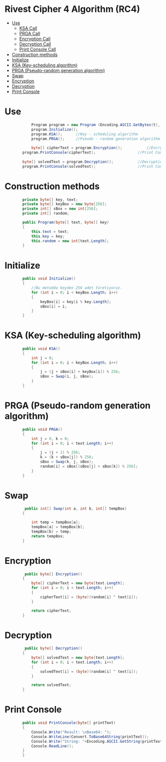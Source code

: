 Rivest Cipher 4 Algorithm (RC4)
=================

<!--ts-->
   * [Use](#use)
      * [KSA Call](#use)
      * [PRGA Call](#use)
      * [Encryption Call](#use)
      * [Decryption Call](#use)
      * [Print Console Call](#use)
   * [Construction methods](#convert-string-to-byte)
   * [Initialize](#convert-string-to-byte)
   * [KSA (Key-scheduling algorithm)](#encryption-method)
   * [PRGA (Pseudo-random generation algorithm)](#decryption-method)
   * [Swap](#swap-method)
   * [Encryption](#print-console-method)
   * [Decryption](#print-console-method)
   * [Print Console](#print-console-method)
<!--te-->


Use
============
```csharp
            Program program = new Program (Encoding.ASCII.GetBytes(t), Encoding.ASCII.GetBytes(k));
            program.Initialize();
            program.KSA();      //Key - scheduling algorithm
            program.PRGA();     //Pseudo - random generation algorithm
			
            byte[] cipherText = program.Encryption();           //Encryption Call
	    program.PrintConsole(cipherText);                   //Print Console
	    
	    byte[] solvedText = program.Decryption();           //Decryption Call
	    program.PrintConsole(solvedText);                   //Print Console
```
Construction methods
============
```csharp
        private byte[] key, text;
        private byte[] keyBox = new byte[256];
        private int[] sBox = new int[256];
        private int[] random;

        public Program(byte[] text, byte[] key)
        {
            this.text = text;
            this.key = key;
            this.random = new int[text.Length];
        }
```
Initialize
============
```csharp
        public void Initialize()
        {
            //Bu metodda keyden 256 adet türetiyoruz.
            for (int i = 0; i < keyBox.Length; i++)
            {
                keyBox[i] = key[i % key.Length];
                sBox[i] = i;
            }
        }
```
KSA (Key-scheduling algorithm)
============
```csharp
        public void KSA()
        {
            int j = 0;
            for (int i = 0; i < keyBox.Length; i++)
            {
                j = (j + sBox[i] + keyBox[i]) % 256;
                sBox = Swap(i, j, sBox);
            }
        }
```
PRGA (Pseudo-random generation algorithm)
============
```csharp
        public void PRGA() 
        {
            int j = 0, k = 0;
            for (int i = 0; i < text.Length; i++)
            {
                j = (j + 1) % 256;
                k = (k + sBox[j]) % 256;
                sBox = Swap(k, j, sBox);
                random[i] = sBox[(sBox[j] + sBox[k]) % 256];
            }
        }
```
Swap 
============
```csharp
         public int[] Swap(int a, int b, int[] tempBox)
        {

            int temp = tempBox[a];
            tempBox[a] = tempBox[b];
            tempBox[b] = temp;
            return tempBox;
        }
```
Encryption
============
```csharp
         public byte[] Encryption()
        {
            byte[] cipherText = new byte[text.Length];
            for (int i = 0; i < text.Length; i++)
            {
                cipherText[i] = (byte)(random[i] ^ text[i]);
            }

            return cipherText;
        }
```
Decryption
============
```csharp
         public byte[] Decryption()
        {
            byte[] solvedText = new byte[text.Length];
            for (int i = 0; i < text.Length; i++)
            {
                solvedText[i] = (byte)(random[i] ^ text[i]);
            }

            return solvedText;
        }
```
Print Console
============
```csharp
        public void PrintConsole(byte[] printText)
        {
            Console.Write("Result: \nBase64: ");
            Console.WriteLine(Convert.ToBase64String(printText));
            Console.Write("String: "+Encoding.ASCII.GetString(printText));
            Console.ReadLine();
        }
        }
```
